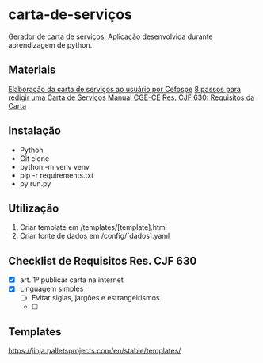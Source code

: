# carta-de-serviços
Gerador de carta de serviços. Aplicação desenvolvida durante aprendizagem de python.

## Materiais
[Elaboração da carta de serviços ao usuário por Cefospe](https://www.egape.pe.gov.br/images/media/1665419622_Apostila%20Elaborao%20da%20Carta%20de%20Servios%20ao%20Usurio.pdf)
[8 passos para redigir uma Carta de Serviços](https://mais.megasoft.com.br/cartadeservicos)
[Manual CGE-CE](https://www.cge.ce.gov.br/wp-content/uploads/sites/20/2022/12/Manual-da-Carta-de-Servicos-2022.pdf)
[Res. CJF 630: Requisitos da Carta ](https://www.in.gov.br/web/dou/-/resolucao-n-630-de-5-de-maio-de-2020-255377881)
## Instalação

* Python
* Git clone
* python -m venv venv
* pip -r requirements.txt
* py run.py

## Utilização

1. Criar template em /templates/[template].html
2. Criar fonte de dados em /config/[dados].yaml

## Checklist de Requisitos Res. CJF 630
- [x] art. 1º publicar carta na internet
- [x] Linguagem simples
    - [ ] Evitar siglas, jargões e estrangeirismos
    - [ ] 


## Templates

https://jinja.palletsprojects.com/en/stable/templates/